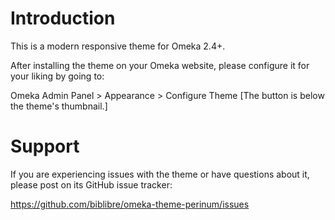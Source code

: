 # Introduction

This is a modern responsive theme for Omeka 2.4+.

After installing the theme on your Omeka website, please configure it for your
liking by going to:

Omeka Admin Panel > Appearance > Configure Theme [The button is below the
theme's thumbnail.]

# Support

If you are experiencing issues with the theme or have questions about it, please
post on its GitHub issue tracker:

https://github.com/biblibre/omeka-theme-perinum/issues

